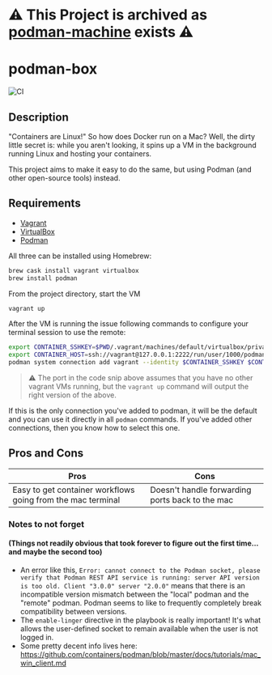 # :warning: This Project is archived as [podman-machine](https://docs.podman.io/en/stable/markdown/podman-machine.1.html) exists :warning:

# podman-box

![CI](https://github.com/deversmann/podman-box/actions/workflows/ci.yml/badge.svg)

## Description

"Containers are Linux!" So how does Docker run on a Mac?  Well, the dirty little secret is: while you aren't looking, it spins up a VM in the background running Linux and hosting your containers.

This project aims to make it easy to do the same, but using Podman (and other open-source tools) instead.

## Requirements
- [Vagrant](https://www.vagrantup.com)
- [VirtualBox](https://www.virtualbox.org)
- [Podman](https://podman.io)

All three can be installed using Homebrew:
```bash
brew cask install vagrant virtualbox
brew install podman 
```

From the project directory, start the VM
```bash
vagrant up
```

After the VM is running the issue following commands to configure your terminal session to use the remote:

```bash
export CONTAINER_SSHKEY=$PWD/.vagrant/machines/default/virtualbox/private_key
export CONTAINER_HOST=ssh://vagrant@127.0.0.1:2222/run/user/1000/podman/podman.sock
podman system connection add vagrant --identity $CONTAINER_SSHKEY $CONTAINER_HOST
```
> :warning: The port in the code snip above assumes that you have no other vagrant VMs running, but the `vagrant up` command will output the right version of the above.

If this is the only connection you've added to podman, it will be the default and you can use it directly in all `podman` commands.  If you've added other connections, then you know how to select this one.

## Pros and Cons


| Pros | Cons |
|--|--|
| Easy to get container workflows going from the mac terminal | Doesn't handle forwarding ports back to the mac |


### Notes to not forget
#### (Things not readily obvious that took forever to figure out the first time... and maybe the second too)
- An error like this, `Error: cannot connect to the Podman socket, please verify that Podman REST API service is running: server API version is too old. Client "3.0.0" server "2.0.0"` means that there is an incompatible version mismatch between the "local" podman and the "remote" podman. Podman seems to like to frequently completely break compatibility between versions.
- The `enable-linger` directive in the playbook is really important!  It's what allows the user-defined socket to remain available when the user is not logged in.
- Some pretty decent info lives here: https://github.com/containers/podman/blob/master/docs/tutorials/mac_win_client.md
